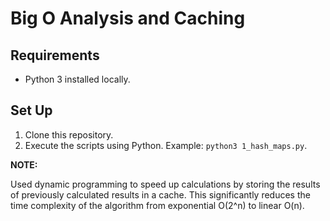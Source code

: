 # Big O Analysis and Caching

## Requirements

- Python 3 installed locally.

## Set Up

1. Clone this repository.
2. Execute the scripts using Python. Example: `python3 1_hash_maps.py`.

**NOTE:**

Used dynamic programming to speed up calculations by storing the results of previously calculated results in a cache. This significantly reduces the time complexity of the algorithm from exponential O(2^n) to linear O(n).
